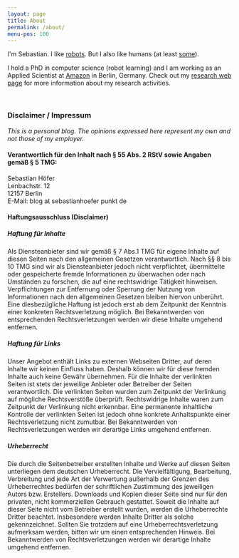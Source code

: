 ```yaml
---
layout: page
title: About
permalink: /about/
menu-pos: 100
---
```


I'm Sebastian. I like [robots](http://static6.businessinsider.com/image/53c6d03decad043552f996ba/countries-around-the-world-are-worried-about-killer-robots.jpg). But I also like humans (at least [some](http://images5.fanpop.com/image/photos/28100000/david-david-hasselhoff-28104576-400-300.jpg)).

I hold a PhD in computer science (robot learning) and I am working as an Applied Scientist at <a title="Amazon Development Center" href="https://de-de.facebook.com/adcgermany/" target="_blank">Amazon</a> in Berlin, Germany.
Check out my <a title="sebastianhoefer.de" href="http://www.sebastianhoefer.de" target="_blank">research web page</a> for more information about my research activities.

<br/>

### Disclaimer / Impressum

<i>This is a personal blog. The opinions expressed here represent my own and not those of my employer.</i>

#### Verantwortlich für den Inhalt nach § 55 Abs. 2 RStV sowie Angaben gemäß § 5 TMG:
Sebastian Höfer<br/>
Lenbachstr. 12<br/>
12157 Berlin<br/>
E-Mail:	blog at sebastianhoefer punkt de<br/>

#### Haftungsausschluss (Disclaimer)

##### Haftung für Inhalte

Als Diensteanbieter sind wir gemäß § 7 Abs.1 TMG für eigene Inhalte auf diesen Seiten nach den allgemeinen Gesetzen verantwortlich. Nach §§ 8 bis 10 TMG sind wir als Diensteanbieter jedoch nicht verpflichtet, übermittelte oder gespeicherte fremde Informationen zu überwachen oder nach Umständen zu forschen, die auf eine rechtswidrige Tätigkeit hinweisen. Verpflichtungen zur Entfernung oder Sperrung der Nutzung von Informationen nach den allgemeinen Gesetzen bleiben hiervon unberührt. Eine diesbezügliche Haftung ist jedoch erst ab dem Zeitpunkt der Kenntnis einer konkreten Rechtsverletzung möglich. Bei Bekanntwerden von entsprechenden Rechtsverletzungen werden wir diese Inhalte umgehend entfernen.

##### Haftung für Links

Unser Angebot enthält Links zu externen Webseiten Dritter, auf deren Inhalte wir keinen Einfluss haben. Deshalb können wir für diese fremden Inhalte auch keine Gewähr übernehmen. Für die Inhalte der verlinkten Seiten ist stets der jeweilige Anbieter oder Betreiber der Seiten verantwortlich. Die verlinkten Seiten wurden zum Zeitpunkt der Verlinkung auf mögliche Rechtsverstöße überprüft. Rechtswidrige Inhalte waren zum Zeitpunkt der Verlinkung nicht erkennbar. Eine permanente inhaltliche Kontrolle der verlinkten Seiten ist jedoch ohne konkrete Anhaltspunkte einer Rechtsverletzung nicht zumutbar. Bei Bekanntwerden von Rechtsverletzungen werden wir derartige Links umgehend entfernen.

##### Urheberrecht

Die durch die Seitenbetreiber erstellten Inhalte und Werke auf diesen Seiten unterliegen dem deutschen Urheberrecht. Die Vervielfältigung, Bearbeitung, Verbreitung und jede Art der Verwertung außerhalb der Grenzen des Urheberrechtes bedürfen der schriftlichen Zustimmung des jeweiligen Autors bzw. Erstellers. Downloads und Kopien dieser Seite sind nur für den privaten, nicht kommerziellen Gebrauch gestattet. Soweit die Inhalte auf dieser Seite nicht vom Betreiber erstellt wurden, werden die Urheberrechte Dritter beachtet. Insbesondere werden Inhalte Dritter als solche gekennzeichnet. Sollten Sie trotzdem auf eine Urheberrechtsverletzung aufmerksam werden, bitten wir um einen entsprechenden Hinweis. Bei Bekanntwerden von Rechtsverletzungen werden wir derartige Inhalte umgehend entfernen.
